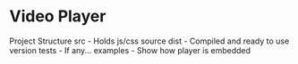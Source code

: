 # Video Player

Project Structure
src - Holds js/css source
dist - Compiled and ready to use version
tests - If any...
examples - Show how player is embedded
